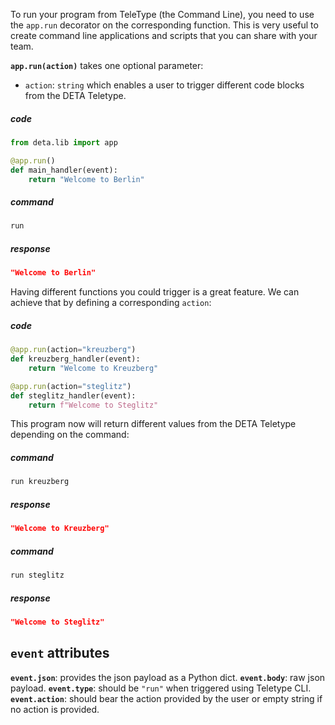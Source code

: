 To run your program from TeleType (the Command Line), you need to use the `app.run` decorator on the corresponding function.
This is very useful to create command line applications and scripts that you can share with your team.

**`app.run(action)`** takes one optional parameter:

* `action`: `string` which enables a user to trigger different code blocks from the DETA Teletype.


##### code

```python
from deta.lib import app

@app.run()
def main_handler(event):
    return "Welcome to Berlin"
```

##### command
```ruby
run
```

##### response
```json
"Welcome to Berlin"
```

Having different functions you could trigger is a great feature. We can achieve that by defining a corresponding `action`:


##### code
```python
@app.run(action="kreuzberg")
def kreuzberg_handler(event):
    return "Welcome to Kreuzberg"

@app.run(action="steglitz")
def steglitz_handler(event):
    return f"Welcome to Steglitz"
```

This program now will return different values from the DETA Teletype depending on the command:

##### command
```ruby
run kreuzberg
```
##### response
```json
"Welcome to Kreuzberg"
```

##### command
```ruby
run steglitz
```
##### response
```json
"Welcome to Steglitz"
```

## `event` attributes

**`event.json`**: provides the json payload as a Python dict.
**`event.body`**: raw json payload.
**`event.type`**: should be `"run"` when triggered using Teletype CLI.
**`event.action`**: should bear the action provided by the user or empty string if no action is provided.